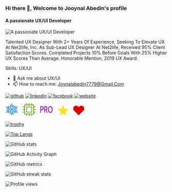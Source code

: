 ### Hi there 👋, Welcome to Jooynal Abedin's profile
#### A passionate UX/UI Developer 
![A passionate UX/UI Developer ](./images/naemazambanner.jpg)

Talented UX Designer With 2+ Years Of Experience, Seeking To Elevate UX At Net2life, Inc. As Sub-Lead UX Designer At Net2life, Received 95% Client Satisfaction Scores. Completed Projects 10% Before Goals With 25% Higher UX Scores Than Average. Honorable Mention, 2019 UX Award.

Skills: UX/UI

- 💬 Ask me about UX/UI 
- 📫 How to reach me: Joynalabedin7779@Gmail.Com 


[<img src='https://cdn.jsdelivr.net/npm/simple-icons@3.0.1/icons/github.svg' alt='github' height='40'>](https://github.com/joynalabedin7779)  [<img src='https://cdn.jsdelivr.net/npm/simple-icons@3.0.1/icons/linkedin.svg' alt='linkedin' height='40'>](https://www.linkedin.com/in/md-joynal-abedin-a4649120a/)  [<img src='https://cdn.jsdelivr.net/npm/simple-icons@3.0.1/icons/facebook.svg' alt='facebook' height='40'>](https://www.facebook.com/mdjoynalabedin.joni)  [<img src='https://cdn.jsdelivr.net/npm/simple-icons@3.0.1/icons/icloud.svg' alt='website' height='40'>](joynalabedin7779.github.io)  

<a href='https://archiveprogram.github.com/'><img src='https://raw.githubusercontent.com/acervenky/animated-github-badges/master/assets/acbadge.gif' width='40' height='40'></a> <a href='https://docs.github.com/en/developers'><img src='https://raw.githubusercontent.com/acervenky/animated-github-badges/master/assets/devbadge.gif' width='40' height='40'></a> <a href='https://github.com/pricing'><img src='https://raw.githubusercontent.com/acervenky/animated-github-badges/master/assets/pro.gif' width='40' height='40'></a> <a href='https://stars.github.com/'><img src='https://raw.githubusercontent.com/acervenky/animated-github-badges/master/assets/starbadge.gif' width='35' height='35'></a> <a href='https://docs.github.com/en/github/supporting-the-open-source-community-with-github-sponsors'><img src='https://raw.githubusercontent.com/acervenky/animated-github-badges/master/assets/sponsorbadge.gif' width='35' height='35'></a> 

[![trophy](https://github-profile-trophy.vercel.app/?username=joynalabedin7779)](https://github.com/ryo-ma/github-profile-trophy)

[![Top Langs](https://github-readme-stats.vercel.app/api/top-langs/?username=joynalabedin7779)](https://github.com/anuraghazra/github-readme-stats)

![GitHub stats](https://github-readme-stats.vercel.app/api?username=joynalabedin7779&show_icons=true&count_private=true)  

![GitHub Activity Graph](https://activity-graph.herokuapp.com/graph?username=joynalabedin7779)  

![GitHub metrics](https://metrics.lecoq.io/joynalabedin7779)  

![GitHub streak stats](https://github-readme-streak-stats.herokuapp.com/?user=joynalabedin7779)  

![Profile views](https://gpvc.arturio.dev/joynalabedin7779)  
